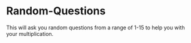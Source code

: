 # Random-Questions
This will ask you random questions from a range of 1-15 to help you with your multiplication.
